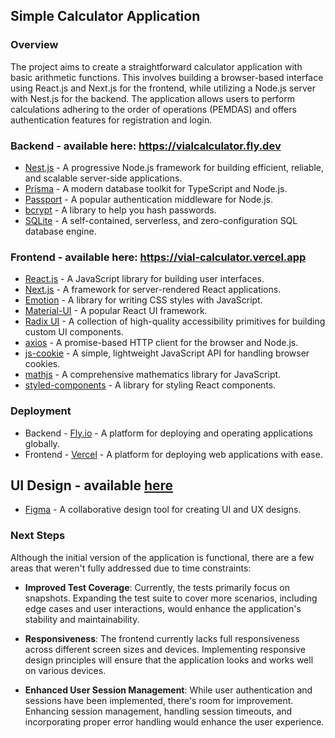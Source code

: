 ## Simple Calculator Application
### Overview
The project aims to create a straightforward calculator application with basic arithmetic functions. This involves building a browser-based interface using React.js and Next.js for the frontend, while utilizing a Node.js server with Nest.js for the backend. The application allows users to perform calculations adhering to the order of operations (PEMDAS) and offers authentication features for registration and login.

### Backend - available here: https://vialcalculator.fly.dev
- [Nest.js](https://nestjs.com/) - A progressive Node.js framework for building efficient, reliable, and scalable server-side applications.
- [Prisma](https://www.prisma.io/) - A modern database toolkit for TypeScript and Node.js.
- [Passport](http://www.passportjs.org/) - A popular authentication middleware for Node.js.
- [bcrypt](https://github.com/kelektiv/node.bcrypt.js) - A library to help you hash passwords.
- [SQLite](https://www.sqlite.org/) - A self-contained, serverless, and zero-configuration SQL database engine.

### Frontend - available here: https://vial-calculator.vercel.app
- [React.js](https://reactjs.org/) - A JavaScript library for building user interfaces.
- [Next.js](https://nextjs.org/) - A framework for server-rendered React applications.
- [Emotion](https://emotion.sh/docs/introduction) - A library for writing CSS styles with JavaScript.
- [Material-UI](https://mui.com/) - A popular React UI framework.
- [Radix UI](https://radix-ui.com/react) - A collection of high-quality accessibility primitives for building custom UI components.
- [axios](https://axios-http.com/) - A promise-based HTTP client for the browser and Node.js.
- [js-cookie](https://github.com/js-cookie/js-cookie) - A simple, lightweight JavaScript API for handling browser cookies.
- [mathjs](https://mathjs.org/) - A comprehensive mathematics library for JavaScript.
- [styled-components](https://styled-components.com/) - A library for styling React components.

### Deployment
- Backend - [Fly.io](https://fly.io/) - A platform for deploying and operating applications globally.
- Frontend - [Vercel](https://vercel.com/) - A platform for deploying web applications with ease.

## UI Design - available [here](https://www.figma.com/file/xCvik2CMzJMsWh29Qh94FT/Vial-Calculator?type=design&node-id=0%3A1&mode=design&t=1eRU6OiSGramDsxg-1)
- [Figma](https://www.figma.com/) - A collaborative design tool for creating UI and UX designs.

### Next Steps

Although the initial version of the application is functional, there are a few areas that weren't fully addressed due to time constraints:

- **Improved Test Coverage**: Currently, the tests primarily focus on snapshots. Expanding the test suite to cover more scenarios, including edge cases and user interactions, would enhance the application's stability and maintainability.

- **Responsiveness**: The frontend currently lacks full responsiveness across different screen sizes and devices. Implementing responsive design principles will ensure that the application looks and works well on various devices.

- **Enhanced User Session Management**: While user authentication and sessions have been implemented, there's room for improvement. Enhancing session management, handling session timeouts, and incorporating proper error handling would enhance the user experience.




